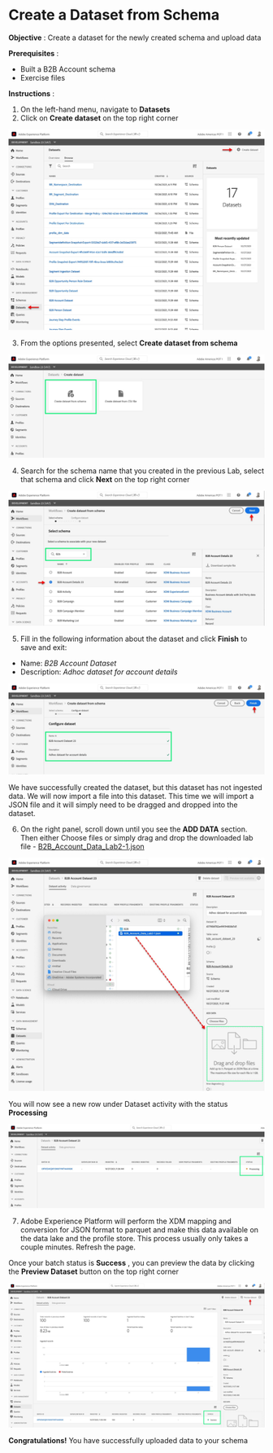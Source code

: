 **Create a Dataset from Schema**
===========

**Objective** : Create a dataset for the newly created schema and upload data

**Prerequisites** :

- Built a B2B Account schema
- Exercise files

**Instructions** :

1. On the left-hand menu, navigate to **Datasets**
2. Click on **Create dataset** on the top right corner

![Demo](./images/datasets/B2B_Lab2_1.jpg)

3. From the options presented, select **Create dataset from schema**


![Demo](./images/datasets/B2B_Lab2_2.jpg)

4. Search for the schema name that you created in the previous Lab, select that schema and click **Next** on the top right corner


![Demo](./images/datasets/B2B_Lab2_3.jpg)

5. Fill in the following information about the dataset and click **Finish** to save and exit:
  - Name: _B2B Account Dataset <lab attendee number>_
  - Description: _Adhoc dataset for account details_

![Demo](./images/datasets/B2B_Lab2_4.jpg)

We have successfully created the dataset, but this dataset has not ingested data. We will now import a file into this dataset. This time we will import a JSON file and it will simply need to be dragged and dropped into the dataset.

6. On the right panel, scroll down until you see the **ADD DATA** section. Then either Choose files or simply drag and drop the downloaded lab file - [B2B_Account_Data_Lab2-1.json](.assets/B2B/B2B_Account_Data_Lab2-1.json)

![Demo](./images/datasets/B2B_Lab2_5.jpg)

You will now see a new row under Dataset activity with the status **Processing**

![Demo](./images/datasets/B2B_Lab2_6.jpg)

7. Adobe Experience Platform will perform the XDM mapping and conversion for JSON format to parquet and make this data available on the data lake and the profile store. This process usually only takes a couple minutes. Refresh the page.

Once your batch status is **Success** , you can preview the data by clicking the **Preview Dataset** button on the top right corner

![Demo](./images/datasets/B2B_Lab2_7.jpg)

**Congratulations!** You have successfully uploaded data to your schema
